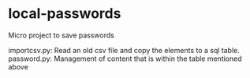 # local-passwords
Micro project to save passwords

importcsv.py:
  Read an old csv file and copy the elements to a sql table.
password.py:
  Management of content that is within the table mentioned above
